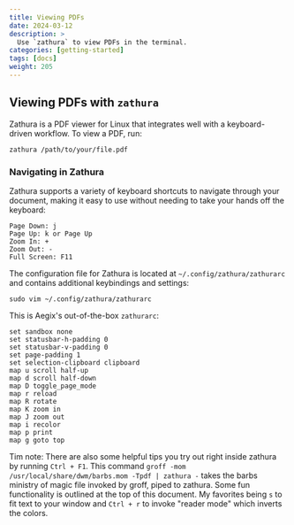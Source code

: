 ```yaml
---
title: Viewing PDFs
date: 2024-03-12
description: >
  Use `zathura` to view PDFs in the terminal.
categories: [getting-started]
tags: [docs]
weight: 205
---
```


## Viewing PDFs with `zathura`

Zathura is a PDF viewer for Linux that integrates well with a keyboard-driven workflow. To view a PDF, run:

``` shell
zathura /path/to/your/file.pdf
```

### Navigating in Zathura
Zathura supports a variety of keyboard shortcuts to navigate through your document, making it easy to use without needing to take your hands off the keyboard:
```
Page Down: j
Page Up: k or Page Up
Zoom In: +
Zoom Out: -
Full Screen: F11
```

The configuration file for Zathura is located at `~/.config/zathura/zathurarc` and contains additional keybindings and settings:

``` shell
sudo vim ~/.config/zathura/zathurarc
```

This is Aegix's out-of-the-box `zathurarc`:
``` shell
set sandbox none
set statusbar-h-padding 0
set statusbar-v-padding 0
set page-padding 1
set selection-clipboard clipboard
map u scroll half-up
map d scroll half-down
map D toggle_page_mode
map r reload
map R rotate
map K zoom in
map J zoom out
map i recolor
map p print
map g goto top
```

Tim note:
There are also some helpful tips you try out right inside zathura by running `Ctrl + F1`.
This command `groff -mom /usr/local/share/dwm/barbs.mom -Tpdf | zathura -` takes the barbs ministry of magic file invoked by groff, piped to zathura. Some fun functionality is outlined at the top of this document. My favorites being `s` to fit text to your window and `Ctrl + r` to invoke "reader mode" which inverts the colors.
